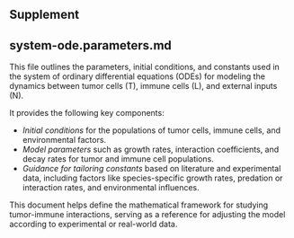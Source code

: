 ## Supplement

## system-ode.parameters.md
This file outlines the parameters, initial conditions, and constants used in the system of ordinary differential equations (ODEs) for modeling the dynamics between tumor cells (T), immune cells (L), and external inputs (N). 

It provides the following key components:
- *Initial conditions* for the populations of tumor cells, immune cells, and environmental factors.
- *Model parameters* such as growth rates, interaction coefficients, and decay rates for tumor and immune cell populations.
- *Guidance for tailoring constants* based on literature and experimental data, including factors like species-specific growth rates, predation or interaction rates, and environmental influences.

This document helps define the mathematical framework for studying tumor-immune interactions, serving as a reference for adjusting the model according to experimental or real-world data.

